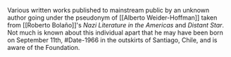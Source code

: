 Various written works published to mainstream public by an unknown author going under the pseudonym of [[Alberto Weider-Hoffman]] taken from [[Roberto Bolaño]]'s _Nazi Literature in the Americas_ and _Distant Star_. Not much is known about this individual apart that he may have been born on September 11th, #Date-1966 in the outskirts of Santiago, Chile, and is aware of the Foundation.